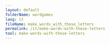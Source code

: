 ```yaml
---
layout: default
folderName: wordgames
lang: it
fileName: make_words_with_these_letters
permalink: /it/make-words-with-these-letters
tool: make-words-with-these-letters
---
```

